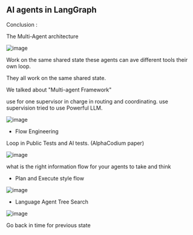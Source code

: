 ## AI agents in LangGraph

Conclusion :

The Multi-Agent architecture

![image](https://github.com/user-attachments/assets/901f2392-291f-4bdc-89ac-ece5bdc42897)

Work on the same shared state these agents can ave different tools their own loop.

They all work on the same shared state.

We talked about "Multi-agent Framework"

use for one supervisor in charge in routing and coordinating. use supervision tried to use Powerful LLM.

![image](https://github.com/user-attachments/assets/74be3e6d-5925-434c-afde-a0da0d1db5ab)

* Flow Engineering

Loop in Public Tests and AI tests. (AlphaCodium paper)

![image](https://github.com/user-attachments/assets/42b3af1b-cbaf-48a4-95c4-a8fa34239e1d)

what is the right information flow for your agents to take and think

* Plan and Execute style flow

![image](https://github.com/user-attachments/assets/82c2f236-aa53-4061-a9c9-ea6d4cdf569a)

* Language Agent Tree Search

![image](https://github.com/user-attachments/assets/ceb47d8a-c0bc-4b44-bf4e-3b7e07b72960)

Go back in time for previous state






